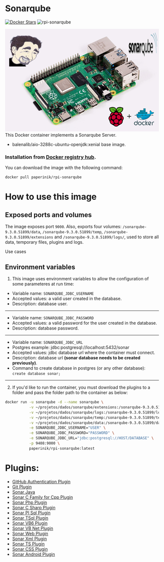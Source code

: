 # Sonarqube

[![Docker Stars](https://img.shields.io/docker/stars/paperinik/rpi-sonarqube.svg)](https://hub.docker.com/r/paperinik/rpi-sonarqube/)
![rpi-sonarqube](https://img.shields.io/docker/pulls/paperinik/rpi-sonarqube)

![Raspberry Pi 4](files/raspberry.png)
This Docker container implements a Sonarqube Server.

 * balenalib/aio-3288c-ubuntu-openjdk:xenial base image.
 
### Installation from [Docker registry hub](https://registry.hub.docker.com/u/paperinik/rpi-sonarqube/).

You can download the image with the following command:

```bash
docker pull paperinik/rpi-sonarqube
```

# How to use this image

Exposed ports and volumes
----

The image exposes port `9000`. Also, exports four volumes: `/sonarqube-9.3.0.51899/data`, `/sonarqube-9.3.0.51899/temp`, `/sonarqube-9.3.0.51899/extensions` and `/sonarqube-9.3.0.51899/logs/`, used to store all data, temporary files, plugins and logs.

Use cases

Environment variables
----

1) This image uses environment variables to allow the configuration of some parameteres at run time:

* Variable name: `SONARQUBE_JDBC_USERNAME`
* Accepted values: a valid user created in the database.
* Description: database user.

----

* Variable name: `SONARQUBE_JDBC_PASSWORD`
* Accepted values: a valid password for the user created in the database.
* Description: database password.

----

* Variable name: `SONARQUBE_JDBC_URL`
* Postgres example: jdbc:postgresql://localhost:5432/sonar
* Accepted values: jdbc database url where the container must connect.
* Description: database url **(sonar database needs to be created previously)**.
* Command to create database in postgres (or any other database): `create database sonar;`
----


2) If you'd like to run the container, you must download the plugins to a folder and pass the folder path to the container as below:

```bash
docker run -u sonarqube -d --name sonarqube \
           -v ~/projetos/dados/sonarqube/extensions:/sonarqube-9.3.0.51899/extensions \
           -v ~/projetos/dados/sonarqube/logs:/sonarqube-9.3.0.51899/logs \
           -v ~/projetos/dados/sonarqube/temp:/sonarqube-9.3.0.51899/temp \
           -v ~/projetos/dados/sonarqube/data:/sonarqube-9.3.0.51899/data \
           -e SONARQUBE_JDBC_USERNAME="USER" \
           -e SONARQUBE_JDBC_PASSWORD="PASSWORD" \
           -e SONARQUBE_JDBC_URL="jdbc:postgresql://HOST/DATABASE" \
           -p 9408:9000 \
           paperinik/rpi-sonarqube:latest

```

# Plugins:
* [GitHub Authentication Plugin](https://docs.sonarqube.org/display/PLUG/GitHub+Authentication+Plugin)
* [Git Plugin](https://docs.sonarqube.org/display/PLUG/Git+Plugin)
* [Sonar Java](https://docs.sonarqube.org/display/PLUG/SonarJava)
* [Sonar C Family for Cpp Plugin](https://www.sonarsource.com/products/codeanalyzers/sonarcfamilyforcpp.html)
* [Sonar Php Plugin](https://www.sonarsource.com/products/codeanalyzers/sonarphp.html)
* [Sonar C Sharp Plugin](https://www.sonarsource.com/products/codeanalyzers/sonarcsharp.html)
* [Sonar Pl Sql Plugin](https://www.sonarsource.com/products/codeanalyzers/sonarplsql.html)
* [Sonar TSql Plugin](https://www.sonarsource.com/products/codeanalyzers/sonartsql.html)
* [Sonar VB6 Plugin](https://www.sonarsource.com/products/codeanalyzers/sonarvb6.html)
* [Sonar VB Net Plugin](https://www.sonarsource.com/products/codeanalyzers/sonarvbnet.html)
* [Sonar Web Plugin](https://www.sonarsource.com/products/codeanalyzers/sonarweb.html)
* [Sonar Xml Plugin](https://www.sonarsource.com/products/codeanalyzers/sonarxml.html)
* [Sonar TS Plugin](https://www.sonarsource.com/products/codeanalyzers/sonarts.html)
* [Sonar CSS Plugin](https://github.com/kalidasya/sonar-css-plugin)
* [Sonar Android Plugin](https://github.com/ofields/sonar-android)
